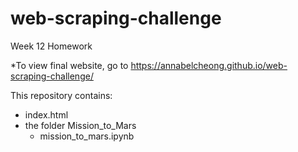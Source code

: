 # web-scraping-challenge
Week 12 Homework

*To view final website, go to https://annabelcheong.github.io/web-scraping-challenge/

This repository contains:

- index.html 
- the folder Mission_to_Mars
	- mission_to_mars.ipynb

